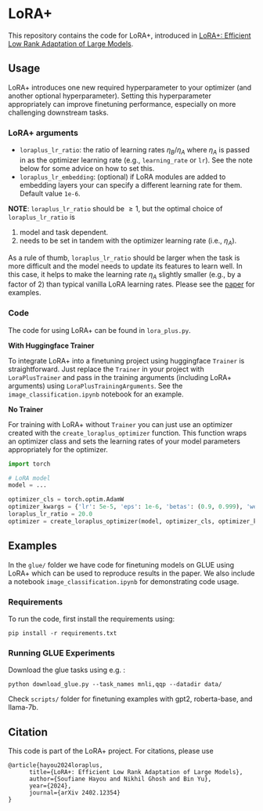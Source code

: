 # LoRA+

This repository contains the code for LoRA+, introduced in [LoRA+: Efficient Low Rank Adaptation of Large Models](https://arxiv.org/abs/2402.12354).

## Usage
LoRA+ introduces one new required hyperparameter to your optimizer (and another optional hyperparameter). Setting this hyperparameter appropriately can improve finetuning performance, especially on more challenging downstream tasks.
### LoRA+ arguments
* `loraplus_lr_ratio`: the ratio of learning rates $\eta_B / \eta_A$ where $\eta_A$ is passed in as the optimizer learning rate (e.g., `learning_rate` or `lr`). See the note below for some advice on how to set this.
* `loraplus_lr_embedding`: (optional) if LoRA modules are added to embedding layers your can specify a different learning rate for them. Default value `1e-6`.

**NOTE**: 
`loraplus_lr_ratio` should be $\geq 1$, but the optimal choice of `loraplus_lr_ratio` is 
1. model and task dependent.
2. needs to be set in tandem with the optimizer learning rate (i.e., $\eta_A$).
   
As a rule of thumb, `loraplus_lr_ratio` should be larger when the task is more difficult and the model needs to update its features to learn well. In this case, it helps to make the learning rate $\eta_A$ slightly smaller (e.g., by a factor of 2) than typical vanilla LoRA learning rates. Please see the [paper](https://arxiv.org/abs/2402.12354) for examples.

### Code
The code for using LoRA+ can be found in `lora_plus.py`.

**With Huggingface Trainer**

To integrate LoRA+ into a finetuning project using huggingface `Trainer` is straightforward. Just replace the `Trainer` in your project with `LoraPlusTrainer` and pass in the training arguments (including LoRA+ arguments) using `LoraPlusTrainingArguments`. See the `image_classification.ipynb` notebook for an example.

**No Trainer**

For training with LoRA+ without `Trainer` you can just use an optimizer created with the `create_loraplus_optimizer` function. This function wraps an optimizer class and sets the learning rates of your model parameters appropriately for the optimizer. 

```python
import torch

# LoRA model
model = ...

optimizer_cls = torch.optim.AdamW
optimizer_kwargs = {'lr': 5e-5, 'eps': 1e-6, 'betas': (0.9, 0.999), 'weight_decay': 0.0}
loraplus_lr_ratio = 20.0
optimizer = create_loraplus_optimizer(model, optimizer_cls, optimizer_kwargs, loraplus_ratio):
```

## Examples
In the `glue/` folder we have code for finetuning models on GLUE using LoRA+ which can be used to reproduce results in the paper. We also include a notebook `image_classification.ipynb` for demonstrating code usage.

### Requirements
To run the code, first install the requirements using:
```
pip install -r requirements.txt
```

### Running GLUE Experiments

Download the glue tasks using e.g. :
```
python download_glue.py --task_names mnli,qqp --datadir data/
```

Check `scripts/` folder for finetuning examples with gpt2, roberta-base, and llama-7b.

## Citation

This code is part of the LoRA+ project. For citations, please use 
```
@article{hayou2024loraplus,
      title={LoRA+: Efficient Low Rank Adaptation of Large Models}, 
      author={Soufiane Hayou and Nikhil Ghosh and Bin Yu},
      year={2024},
      journal={arXiv 2402.12354}
}
```
